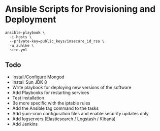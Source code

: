 # Ansible Scripts for Provisioning and Deployment

```
ansible-playbook \
  -i hosts \
  --private-key=public_keys/insecure_id_rsa \
  -u zuhlke \
  site.yml
```

## Todo

  - Install/Configure Mongod
  - Install Sun JDK 8
  - Write playbook for deploying new versions of the software
  - Add Playbooks for restarting services
  - Test installation
  - Be more specific with the iptable rules
  - Add the Ansible tag command to the tasks
  - Add yum-cron configuration files and enable security updates only
  - Add logservers (Elasticsearch / Logstash / Kibana)
  - Add Jenkins
